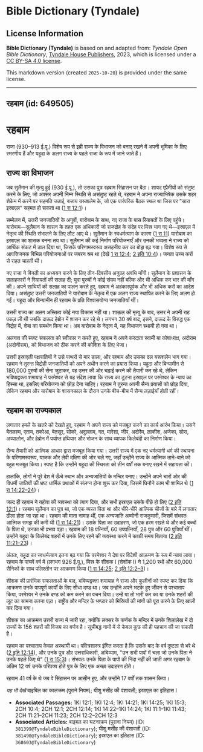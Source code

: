 # Bible Dictionary (Tyndale)

## License Information

**Bible Dictionary (Tyndale)** is based on and adapted from: _Tyndale Open Bible Dictionary_, [Tyndale House Publishers](https://tyndaleopenresources.com/), 2023, which is licensed under a [CC BY-SA 4.0 license](https://creativecommons.org/licenses/by-sa/4.0/legalcode.en).

This markdown version (created `2025-10-20`) is provided under the same license.



--------------------------------

## रहबाम (id: 649505)

रहबाम
=====

राजा (930–913 ई.पू.) विशेष रूप से इब्री राज्य के विभाजन को बनाए रखने में अपनी भूमिका के लिए स्मरणीय हैं और यहूदा के अलग राज्य के पहले राजा के रूप में जाने जाते हैं।

राज्य का विभाजन
---------------

जब सुलैमान की मृत्यु हुई (930 ई.पू.), तो उसका पुत्र रहबाम सिंहासन पर बैठा। शायद एप्रैमीयों को संतुष्ट करने के लिए, जो अक्सर अपनी निम्न स्थिति से असंतुष्ट रहते थे, रहबाम ने अपना राज्याभिषेक उसके शहर शेकेम में करने पर सहमति जताई, बजाय यरूशलेम के, जो एक पारंपरिक बैठक स्थल था जिस पर "सारा इस्राएल" सहमत हो सकता था ([1 रा 12:1](https://ref.ly/1Kgs12:1))।

सम्मेलन में, उत्तरी जनजातियों के अगुवों, यारोबाम के साथ, नए राजा के पास रियायतों के लिए पहुंचे। यारोबाम—सुलैमान के शासन के तहत एक अधिकारी जो राजद्रोह के संदेह पर मिस्र भाग गए थे—इस्राएल में नेतृत्व की स्थिति संभालने के लिए लौट आए थे। सुलैमान के स्वधर्मत्याग के कारण ([1 रा 11](https://ref.ly/1Kgs11:1-1Kgs11:43)) यारोबाम का इस्राएल का शासक बनना तय था। सुलैमान की कई निर्माण परियोजनाएँ और उनकी भव्यता ने राज्य को आर्थिक संकट में डाल दिया था, जिसके परिणामस्वरूप असहनीय कर का बोझ बढ़ गया। विशेष रूप से आपत्तिजनक विभिन्न परियोजनाओं पर जबरन श्रम था (देखें [1 रा 12:4](https://ref.ly/1Kgs12:4); [2 इति 10:4](https://ref.ly/2Chr10:4))। जनता उच्च करों से राहत चाहती थी।

नए राजा ने विनती का अध्ययन करने के लिए तीन\-दिवसीय अनुग्रह अवधि माँगी। सुलैमान के प्रशासन के सलाहकारों ने रियायतों की सलाह दी; युवा पुरुषों ने कोई संयम नहीं बल्कि और भी अधिक कर भार की माँग की। अपने साथियों की सलाह का पालन करते हुए, रहबाम ने अहंकारपूर्वक और भी अधिक करों का आदेश दिया। असंतुष्ट उत्तरी जनजातियों ने यारोबाम के नेतृत्व में एक अलग राज्य स्थापित करने के लिए अलग हो गईं। यहूदा और बिन्यामीन ही रहबाम के प्रति विश्वासयोग्य जनजातियाँ थीं।

उत्तरी राज्य का अलग अस्तित्व कोई नया विकास नहीं था। शाऊल की मृत्यु के बाद, उत्तर ने अपनी राह पकड़ ली थी जबकि दाऊद हेब्रोन में शासन कर रहे थे। लगभग 30 वर्ष बाद, इसने, दाऊद के विरुद्ध एक विद्रोह में, शेबा का समर्थन किया था। अब यारोबाम के नेतृत्व में, यह विभाजन स्थायी हो गया था।

अलगाव की स्पष्ट सफलता को स्वीकार न करते हुए, रहबाम ने अपने करदाता स्वामी या कोषाध्यक्ष, अदोराम (अदोनीराम), को विभाजन को ठीक करने की कोशिश के लिए भेजा। 

उत्तरी इस्राएली पक्षपातियों ने उसे पत्थरों से मार डाला, और रहबाम और उसका दल यरूशलेम भाग गया। रहबाम ने तुरन्त विद्रोही जनजातियों को अपने अधीन करने का प्रयास किया। यहूदा और बिन्यामीन से 180,000 पुरुषों की सेना जुटाकर, वह उत्तर की ओर चढ़ाई करने की तैयारी कर रहे थे, लेकिन भविष्यद्वक्ता शमायाह ने परमेश्वर से यह संदेश लाया कि राज्य का टूटना इस्राएल पर परमेश्वर के न्याय का हिस्सा था, इसलिए परियोजना को छोड़ देना चाहिए। रहबाम ने तुरन्त अपनी सैन्य प्रयासों को छोड़ दिया, लेकिन रहबाम और यारोबाम के शासनकाल के दौरान उनके बीच\-बीच में सैन्य लड़ाईयाँ होती रहीं।

रहबाम का राज्यकाल
-----------------

लगातार हमले के खतरे को देखते हुए, रहबाम ने अपने राज्य को मजबूत करने का कार्य आरंभ किया। उसने बैतलहम, एताम, तकोआ, बेतसूर, सोको, अदुल्लाम, गत, मारेशा, जीप, अदोरैम, लाकीश, अजेका, सोरा, अय्यालोन, और हेब्रोन में पर्याप्त हथियार और भोजन के साथ व्यापक किलेबंदी का निर्माण किया।

सैन्य तैयारी को आत्मिक आधार द्वारा मजबूत किया गया। उत्तरी राज्य में एक नए धर्मत्यागी धर्म की स्थापना के परिणामस्वरूप, याजक और लेवी दक्षिण की ओर चले गए, जहाँ उन्होंने राज्य के आत्मिक ताने\-बाने को बहुत मजबूत किया। स्पष्ट है कि उन्होंने यहूदा की स्थिरता को तीन वर्षों तक बनाए रखने में सहायता की।

हालांकि, लोगों ने पूरे देश में ऊँचे स्थान और अन्यजातियों के मन्दिर बनाए। उन्होंने अपने चारों ओर की विधर्मी जातियों की भ्रष्ट धार्मिक प्रथाओं में संलग्न होना शुरू कर दिया, जिसमें घिनौने काम भी शामिल थे ([1 रा 14:22–24](https://ref.ly/1Kgs14:22-1Kgs14:24))।

जल्द ही रहबाम ने यहोवा की व्यवस्था को त्याग दिया, और सभी इस्राएल उसके पीछे हो लिए ([2 इति 12:1](https://ref.ly/2Chr12:1))। रहबाम सुलैमान का पुत्र था, जो एक व्यस्त पिता था और धीरे\-धीरे आत्मिक चीजों के बारे में लगातार ढीला होता जा रहा था। रहबाम की माता नामाह थीं, एक अन्यजाति अम्मोनी राजकुमारी, जिसमें संभवतः आत्मिक समझ की कमी थी ([1 रा 14:21](https://ref.ly/1Kgs14:21))। उसके पिता का उदाहरण, जो एक हरम रखते थे और कई बच्चों के पिता थे, उनका भी प्रभाव पड़ा। रहबाम की 18 पत्नियाँ, 60 उपपत्नियाँ, 28 पुत्र और 60 पुत्रियाँ थीं। उन्होंने यहूदा के किलेबंद शहरों में उनके लिए रहने की व्यवस्था करने में काफी समय बिताया ([2 इति 11:21–23](https://ref.ly/2Chr11:21-2Chr11:23))।

अंततः, यहूदा का स्वधर्मत्याग इतना बढ़ गया कि परमेश्वर ने देश पर विदेशी आक्रमण के रूप में न्याय लाया। रहबाम के पांचवें वर्ष में (लगभग 926 ई.पू.), मिस्र के शीशक I (शेशोंक I) ने 1,200 रथों और 60,000 सैनिकों के साथ पलिश्तीन पर आक्रमण किया ([1 रा 14:25](https://ref.ly/1Kgs14:25); [2 इति 12:2–3](https://ref.ly/2Chr12:2-2Chr12:3))।

शीशक की प्रारंभिक सफलताओं के बाद, भविष्यद्वक्ता शमायाह ने राजा और कुलीनों को स्पष्ट कर दिया कि आक्रमण उनके पापपूर्ण कार्यों के लिए सीधा दण्ड था। जब उन्होंने अपने भटके हुए जीवन से पश्चाताप किया, परमेश्वर ने उनके दण्ड को कम करने का वचन दिया। उन्हें या तो भारी कर का या उनके शहरों की लूट का सामना करना पड़ा। राष्ट्रीय और मन्दिर के भण्डार को मिस्रियों की मांगों को पूरा करने के लिए खाली कर दिया गया।

शीशक का आक्रमण उत्तरी राज्य में जारी रहा, क्योंकि लक्सर के कर्णक के मन्दिर में उनके शिलालेख में दो राज्यों के 156 शहरों की विजय का वर्णन है। सूचीबद्ध नामों में से केवल कुछ की ही पहचान की जा सकती है।

रहबाम का पश्चाताप केवल अस्थायी था। पवित्रशास्त्र इंगित करता है कि उसके बाद के वर्ष दुष्टता से भरे थे ([2 इति 12:14](https://ref.ly/2Chr12:14)), और उनके पुत्र और उत्तराधिकारी, अबिय्याम, "उन सभी पापों में चला जो उनके पिता ने उनके पहले किए थे" ([1 रा 15:3](https://ref.ly/1Kgs15:3))। संभवतः उनके पिता के पापों की निंदा नहीं की जाती अगर रहबाम के अंतिम 12 वर्ष उनके परिपक्व होते पुत्र के लिए एक अच्छा उदाहरण होते।

रहबाम 41 वर्ष के थे जब वे सिंहासन पर आसीन हुए, और उन्होंने 17 वर्षों तक शासन किया।

*यह भी देखें* बाइबिल का कालक्रम (पुराने नियम); यीशु मसीह की वंशावली; इस्राएल का इतिहास I

* **Associated Passages:** 1KI 12:1; 1KI 12:4; 1KI 14:21; 1KI 14:25; 1KI 15:3; 2CH 10:4; 2CH 12:1; 2CH 12:14; 1KI 14:22–1KI 14:24; 1KI 11:1–1KI 11:43; 2CH 11:21–2CH 11:23; 2CH 12:2–2CH 12:3
* **Associated Articles:** बाइबल का घटनाक्रम (पुराना नियम) (ID: `381399@TyndaleBibleDictionary`); यीशु मसीह की वंशावली (ID: `381490@TyndaleBibleDictionary`); इस्राएल का इतिहास  (ID: `368603@TyndaleBibleDictionary`)

